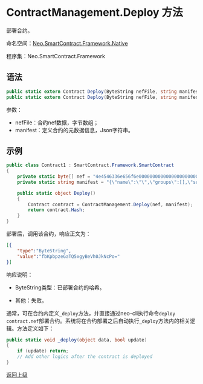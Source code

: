 # ContractManagement.Deploy 方法

部署合约。

命名空间：[Neo.SmartContract.Framework.Native](../../native/index.md)

程序集：Neo.SmartContract.Framework

## 语法

```cs
public static extern Contract Deploy(ByteString nefFile, string manifest);
public static extern Contract Deploy(ByteString nefFile, string manifest, object data);
```

参数：

- nefFile：合约nef数据，字节数组；
- manifest：定义合约的元数据信息，Json字符串。

## 示例

```cs
public class Contract1 : SmartContract.Framework.SmartContract
{
    private static byte[] nef = "4e4546336e656f6e00000000000000000000000000000000000000000000000000000000332e302e302e30000000000000000000000000000000000000000000000000000211407060ba5f".HexToBytes();
    private static string manifest = "{\"name\":\"\",\"groups\":[],\"supportedstandards\":[],\"abi\":{\"methods\":[{\"name\":\"update\",\"parameters\":[],\"offset\":0,\"returntype\":\"Any\",\"safe\":false}],\"events\":[]},\"permissions\":[{\"contract\":\"*\",\"methods\":\"*\"}],\"trusts\":[],\"extra\":null}";

    public static object Deploy()
    {
        Contract contract = ContractManagement.Deploy(nef, manifest);
        return contract.Hash;
    }
}
```

部署后，调用该合约，响应正文为：

```json
[{
    "type":"ByteString",
    "value":"fbKpbpzeGaTQ5xgyBeVh0JkNcPo="
}]
```

响应说明：

- ByteString类型：已部署合约的哈希。

- 其他：失败。

通常，可在合约内定义`_deploy`方法，并直接通过neo-cli执行命令`deploy contract.nef`部署合约。系统将在合约部署之后自动执行`_deploy`方法内的相关逻辑。方法定义如下：

```cs
public static void _deploy(object data, bool update)
{
    if (update) return;
    // Add other logics after the contract is deployed
}
```

[返回上级](index.md)

